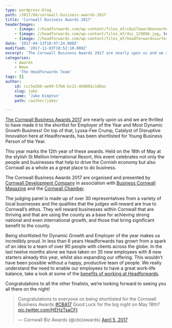 ```yaml
---
type: wordpress-blog
path: /2017/04/cornwall-business-awards-2017
title: 'Cornwall Business Awards 2017'
headerImages:
    - {image: //headforwards.com/wp-content/files_mf/cba17awardbannerheadforwards.jpg, text: 'Cornwall Business Awards 2017'}
    - {image: //headforwards.com/wp-content/files_mf/dsc_129096.jpg, text: ""}
    - {image: //headforwards.com/wp-content/files_mf/headforwardssurferatgwithianbeach70.jpg, text: ""}
date: '2017-04-13T10:47:24.000Z'
modified: '2017-11-03T10:52:10.000Z'
excerpt: 'The Cornwall Business Awards 2017 are nearly upon us and we are thrilled to have made it to the shortlist for Employer of the Year and Most Dynamic Growth Business! On top of that, Lyssa-Fee Crump, Catalyst of Disruptive Innovation here at Headforwards, has been shortlisted for Young Business Person of the Year. This year …'
categories:
    - Awards
    - News
    - 'The Headforwards Team'
tags: []
author:
    id: ccc5e2bb-ae99-57b8-bc21-de8892c1d0ac
    slug: jake
    name: 'Jake Kimpton'
    path: /author/jake/

---
```

[The Cornwall Business Awards 2017](http://www.cornwallbusinessawards.co.uk/) are nearly upon us and we are thrilled to have made it to the shortlist for Employer of the Year and Most Dynamic Growth Business! On top of that, Lyssa-Fee Crump, Catalyst of Disruptive Innovation here at Headforwards, has been shortlisted for Young Business Person of the Year.

This year marks the 12th year of these awards. Held on the 18th of May at the stylish St Mellion International Resort, this event celebrates not only the people and businesses that help to drive the Cornish economy but also Cornwall as a whole as a great place to do business.

The Cornwall Business Awards 2017 are organised and presented by [Cornwall Development Company](http://www.cornwalldevelopmentcompany.co.uk/) in association with [Business Cornwall Magazine](https://www.businesscornwall.co.uk/) and the [Cornwall Chamber](http://www.cornwallchamber.co.uk/).

The judging panel is made up of over 30 representatives from a variety of local businesses and the qualities that the judges will reward are true to Cornwall’s ethos. They will reward businesses within Cornwall that are thriving and that are using the county as a base for achieving strong national and even international growth, and those that bring significant benefit to the county.

Being shortlisted for Dynamic Growth and Employer of the year makes us incredibly proud. In less than 6 years Headforwards has grown from a spark of an idea to a team of over 90 people with clients across the globe. In the last twelve months alone we have taken on 35 new employees with 8 new starters already this year, whilst also expanding our offering. This wouldn’t have been possible without a happy, productive team of people. We really understand the need to enable our employees to have a great work-life balance, take a look at some of the [benefits of working at Headforwards](https://www.headforwards.com/benefits-working-headforwards/).

Congratulations to all the other finalists, we’re looking forward to seeing you all there on the night!

> Congratulations to everyone on being shortlisted for the Cornwall Business Awards [#CBA17](https://twitter.com/hashtag/CBA17?src=hash&ref_src=twsrc%5Etfw) Good Luck for the big night on May 18th? [pic.twitter.com/HEHzTsaCFt](https://t.co/HEHzTsaCFt)
> 
> — Cornwall Biz Awards (@cbizawards) [April 5, 2017](https://twitter.com/cbizawards/status/849704029466894336?ref_src=twsrc%5Etfw)
